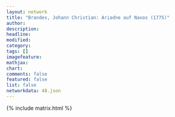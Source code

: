 ```yaml
---
layout: network
title: "Brandes, Johann Christian: Ariadne auf Naxos (1775)"
author:
description:
headline:
modified:
category:
tags: []
imagefeature: 
mathjax: 
chart: 
comments: false
featured: false
list: false
networkdata: 48.json
---
```

{% include matrix.html %}
